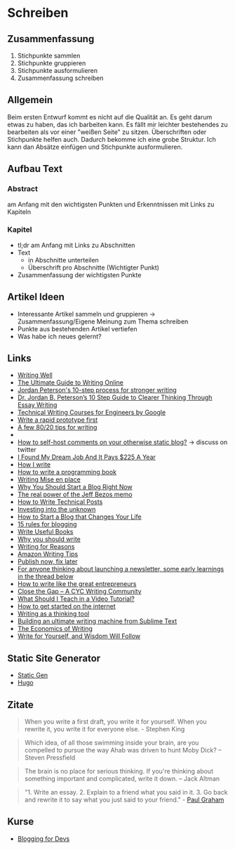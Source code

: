 # Schreiben

## Zusammenfassung

1. Stichpunkte sammlen
2. Stichpunkte gruppieren
3. Stichpunkte ausformulieren
4. Zusammenfassung schreiben

## Allgemein

Beim ersten Entwurf kommt es nicht auf die Qualität an. Es geht darum etwas zu haben, das ich barbeiten kann.
Es fällt mir leichter bestehendes zu bearbeiten als vor einer "weißen Seite" zu sitzen.
Überschriften oder Stichpunkte helfen auch. Dadurch bekomme ich eine grobe Struktur. Ich kann dan Absätze einfügen und Stichpunkte ausformulieren.

## Aufbau Text

### Abstract 

am Anfang mit den wichtigsten Punkten und Erkenntnissen mit Links zu Kapiteln

### Kapitel

- tl;dr am Anfang mit Links zu Abschnitten
- Text
    + in Abschnitte unterteilen
    + Überschrift pro Abschnitte (Wichtigter Punkt)
- Zusammenfassung der wichtigsten Punkte

## Artikel Ideen

- Interessante Artikel sammeln und gruppieren -> Zusammenfassung/Eigene Meinung zum Thema schreiben
- Punkte aus bestehenden Artikel vertiefen
- Was habe ich neues gelernt?

## Links

- [Writing Well](https://www.julian.com/guide/write/intro)
- [The Ultimate Guide to Writing Online](https://www.perell.com/blog/the-ultimate-guide-to-writing-online)
- [Jordan Peterson's 10-step process for stronger writing](https://bigthink.com/personal-growth/jordan-petersons-ten-step-process-for-stronger-writing?rebelltitem=2#rebelltitem2)
- [Dr. Jordan B. Peterson’s 10 Step Guide to Clearer Thinking Through Essay Writing](https://medium.com/practicecomesfirst/dr-jordan-b-petersons-10-step-guide-to-clearer-thinking-through-essay-writing-1ab79a94937)
- [Technical Writing Courses for Engineers by Google](https://developers.google.com/tech-writing)
- [Write a rapid prototype first](https://terrytao.wordpress.com/advice-on-writing-papers/write-a-rapid-prototype-first/)
- [A few 80/20 tips for writing](https://www.indiehackers.com/post/a-few-80-20-tips-for-writing-b08941d407)
- [](https://twitter.com/monicalent/status/1258750975021588483)
- [How to self-host comments on your otherwise static blog?](https://news.ycombinator.com/item?id=23095273) -> discuss on twitter
- [I Found My Dream Job And It Pays $225 A Year](https://apurplelife.com/2020/05/12/my-dream-job-pays-225-a-year/)
- [How I write](https://thesephist.com/posts/how-i-write/)
- [How to write a programming book](https://www.aquicarattino.com/blog/how-write-programming-book/)
- [Writing Mise en place](https://www.swyx.io/writing/writing-mise-en-place/)
- [Why You Should Start a Blog Right Now](https://guzey.com/personal/why-have-a-blog/)
- [The real power of the Jeff Bezos memo](https://medium.com/swlh/the-real-power-of-the-jeff-bezos-memo-and-how-you-can-put-it-into-practice-even-if-you-dont-have-bb2e66905b77)
- [How to Write Technical Posts](https://reasonablypolymorphic.com/blog/writing-technical-posts/)
- [Investing into the unknown](https://nesslabs.com/lawrence-yeo-interview)
- [How to Start a Blog that Changes Your Life](https://www.nateliason.com/blog/start-a-blog)
- [15 rules for blogging](http://interconnected.org/home/2020/09/10/streak)
- [Write Useful Books](https://writeusefulbooks.com/)
- [Why you should write](https://www.preetamnath.com/blog/why-you-should-write)
- [Writing for Reasons](https://blog.sulami.xyz/posts/writing-for-reasons/)
- [Amazon Writing Tips](https://twitter.com/Mehdiyac/status/1320832578241384448?s=20)
- [Publish now, fix later](https://www.amitmerchant.com/publish-now-fix-later/)
- [For anyone thinking about launching a newsletter, some early learnings in the thread below](https://twitter.com/StockJabber/status/1361428648939696131)
- [How to write like the great entrepreneurs](https://venturehacks.com/writing)
- [Close the Gap – A CYC Writing Community](https://www.craftyourcontent.com/community/)
- [What Should I Teach in a Video Tutorial?](https://johnlindquist.com/what-should-i-teach-in-a-video-tutorial/)
- [How to get started on the internet](https://twitter.com/simonsarris/status/1378023590503849986)
- [Writing as a thinking tool](https://nesslabs.com/writing-thinking-tool)
- [Building an ultimate writing machine from Sublime Text](https://tonsky.me/blog/sublime-writer/)
- [The Economics of Writing](https://moretothat.com/economics-of-writing/)
- [Write for Yourself, and Wisdom Will Follow](https://moretothat.com/writing-and-wisdom/)

## Static Site Generator

- [Static Gen](https://www.staticgen.com/)
- [Hugo](https://gohugo.io/)

## Zitate

> When you write a first draft, you write it for yourself. When you rewrite it, you write it for everyone else. - Stephen King

> Which idea, of all those swimming inside your brain, are you compelled to pursue the way Ahab was driven to hunt Moby Dick?
– Steven Pressfield

> The brain is no place for serious thinking. If you're thinking about something important and complicated, write it down.
– Jack Altman

> "1. Write an essay. 
> 2. Explain to a friend what you said in it.
> 3. Go back and rewrite it to say what you just said to your friend." - [Paul Graham](https://twitter.com/paulg/status/1376139287314493447)

## Kurse

- [Blogging for Devs](https://bloggingfordevs.com/)



